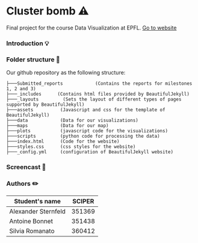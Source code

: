 # Cluster bomb :warning:
Final project for the course Data Visualization at EPFL. [Go to website](https://com-480-data-visualization.github.io/project-2023-yeravizard/)

### Introduction :bulb:

### Folder structure :file_folder:
Our github repository as the following structure:
```       
├───Submitted_reports            (Contains the reports for milestones 1, 2 and 3)
├───_includes      (Contains html files provided by BeautifulJekyll)
├───_layouts         (Sets the layout of different types of pages supported by BeautifulJekyll)
├───assets          (Javascript and css for the template of BeautifulJekyll)
├───data            (Data for our visualizations)
├───maps            (Data for our map)
├───plots           (javascript code for the visualizations)
├───scripts         (python code for processing the data)
├───index.html      (Code for the website)
├───styles.css      (css styles for the website)
├───_config.yml     (configuration of BeautifulJekyll website)
```

### Screencast :movie_camera:


### Authors :pencil2:

| Student's name | SCIPER |
| -------------- | ------ |
| Alexander Sternfeld | 351369 |
| Antoine Bonnet | 351438 |
| Silvia Romanato | 360412 |



